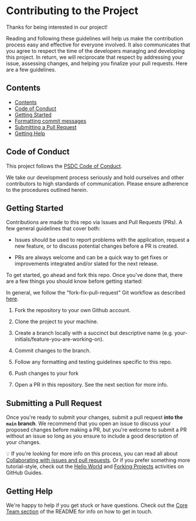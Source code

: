 # Contributing to the Project

Thanks for being interested in our project!

Reading and following these guidelines will help us make the contribution process easy and effective for everyone involved. It also communicates that you agree to respect the time of the developers managing and developing this project. In return, we will reciprocate that respect by addressing your issue, assessing changes, and helping you finalize your pull requests. Here are a few guidelines.

## Contents

- [Contents](#contents)
- [Code of Conduct](#code-of-conduct)
- [Getting Started](#getting-started)
- [Formatting commit messages](#formatting-commit-messages)
- [Submitting a Pull Request](#submitting-a-pull-request)
- [Getting Help](#getting-help)

## Code of Conduct

This project follows the [PSDC Code of Conduct](https://psdc-prof-services.hub.arcgis.com/pages/code-of-conduct).

We take our development process seriously and hold ourselves and other contributors to high standards of communication. Please ensure adherence to the procedures outlined herein.

## Getting Started

Contributions are made to this repo via Issues and Pull Requests (PRs). A few general guidelines that cover both:

- Issues should be used to report problems with the application, request a new feature, or to discuss potential changes before a PR is created.

- PRs are always welcome and can be a quick way to get fixes or improvements integrated and/or slated for the next release.

To get started, go ahead and fork this repo. Once you've done that, there are a few things you should know before getting started:

In general, we follow the "fork-fix-pull-request" Git workflow as described [here](https://help.github.com/en/github/getting-started-with-github/fork-a-repo#propose-changes-to-someone-elses-project).

1. Fork the repository to your own Github account.

2. Clone the project to your machine.

3. Create a branch locally with a succinct but descriptive name (e.g. your-initials/feature-you-are-working-on).

4. Commit changes to the branch.

5. Follow any formatting and testing guidelines specific to this repo.

6. Push changes to your fork

7. Open a PR in this repository. See the next section for more info.

## Submitting a Pull Request

Once you're ready to submit your changes, submit a pull request **into the `main` branch**. We recommend that you open an issue to discuss your proposed changes before making a PR, but you're welcome to submit a PR without an issue so long as you ensure to include a good description of your changes.

💡 If you're looking for more info on this process, you can read all about [Collaborating with issues and pull requests](https://help.github.com/en/github/collaborating-with-issues-and-pull-requests). Or if you prefer something more tutorial-style, check out the [Hello World](https://guides.github.com/activities/hello-world/) and [Forking Projects](https://guides.github.com/activities/forking/) activities on GitHub Guides.

## Getting Help

We're happy to help if you get stuck or have questions. Check out the [Core Team section](README.md#core-team) of the README for info on how to get in touch.